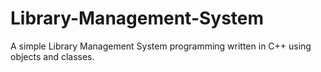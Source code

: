 # Library-Management-System
A simple Library Management System programming written in C++ using objects and classes.
